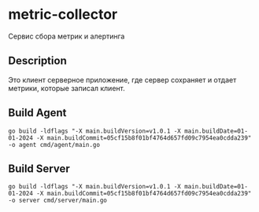 # metric-collector

Сервис сбора метрик и алертинга

## Description

Это клиент серверное приложение, где сервер сохраняет и отдает метрики, которые записал клиент. 

## Build Agent

```shell
go build -ldflags "-X main.buildVersion=v1.0.1 -X main.buildDate=01-01-2024 -X main.buildCommit=05cf15b8f01bf4764d657fd09c7954ea0cdda239" -o agent cmd/agent/main.go  
```

## Build Server

```shell
go build -ldflags "-X main.buildVersion=v1.0.1 -X main.buildDate=01-01-2024 -X main.buildCommit=05cf15b8f01bf4764d657fd09c7954ea0cdda239" -o server cmd/server/main.go
```
